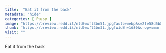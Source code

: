 ```yaml
---
title:  "Eat it from the back"
metadate: "hide"
categories: [ Pussy ]
image: "https://preview.redd.it/ntd3wxfl3bn51.jpg?auto=webp&s=2fe58d5b8780cc68e6e9d2eec3d0aa5d00888941"
thumb: "https://preview.redd.it/ntd3wxfl3bn51.jpg?width=1080&crop=smart&auto=webp&s=5b7caa7380d1d8817134bfab599744fb3eacdee2"
visit: ""
---
```

Eat it from the back
